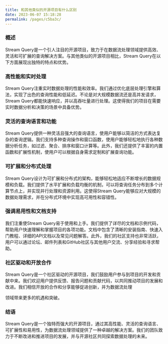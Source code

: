```yaml
---
title: 和其他类似的开源项目有什么区别
date: 2023-06-07 15:18:28
permalink: /pages/c5ba3c/
---
```


### 概述

Stream Query是一个引人注目的开源项目，致力于在数据流处理领域提供高效、灵活和可扩展的查询解决方案。与其他类似的开源项目相比，Stream Query在以下方面展现出独特的特点和优势。

### 高性能和实时处理

Stream Query注重实时数据处理的性能和效率。我们通过优化底层处理引擎和算法，实现了出色的查询性能和低延迟。不论是对大规模数据流还是高并发请求，Stream Query都能快速响应，并以高吞吐量进行处理。这使得我们的项目在需要实时数据分析和决策的场景中具备优势。

### 灵活的查询语言和功能

Stream Query提供一种灵活且强大的查询语言，使用户能够以简洁的方式表达复杂的查询逻辑。我们支持多种查询操作和窗口函数，使用户能够轻松地执行各种数据分析任务，如过滤、聚合、排序和窗口计算等。此外，我们还提供了丰富的内置函数和扩展性机制，使用户可以根据自身需求定制和扩展查询功能。

### 可扩展和分布式处理

Stream Query设计为可扩展和分布式的架构，能够轻松地适应不断增长的数据规模和负载。我们提供了水平扩展和负载均衡的机制，可以将查询任务分布到多个计算节点上，并实现并行处理和资源利用。这使得Stream Query能够应对大规模的数据处理需求，并在分布式环境中实现高可用性和容错性。

### 强调易用性和文档支持

我们注重使Stream Query易于使用和上手。我们提供了详尽的文档和示例代码，帮助用户快速理解和掌握项目的各项功能。文档中包含了清晰的安装指南、快速入门教程、详细的API文档以及常见问题解答。此外，我们的社区支持也非常活跃，用户可以通过论坛、邮件列表和GitHub社区与其他用户交流、分享经验和寻求帮助。

### 社区驱动和开放合作

Stream Query是一个社区驱动的开源项目，我们鼓励用户参与到项目的开发和贡献中来。我们欢迎用户提供反馈、报告问题和贡献代码，以共同推动项目的发展和改进。我们相信开放的合作和分享能够促进创新，并为数据流处理

领域带来更多的机遇和突破。

### 结语

Stream Query是一个独特而强大的开源项目，通过其高性能、灵活的查询语言、可扩展性和易用性，为数据流处理领域提供了一种卓越的解决方案。我们的团队致力于不断改进和推进项目的发展，并与开源社区共同探索数据处理的未来。
